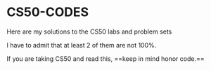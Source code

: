 # CS50-CODES

Here are my solutions to the CS50 labs and problem sets

I have to admit that at least 2 of them are not 100%.

If you are taking CS50 and read this, ==keep in mind honor code.==

